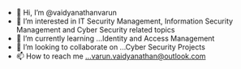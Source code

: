- 👋 Hi, I’m @vaidyanathanvarun
- 👀 I’m interested in IT Security Management, Information Security Management and Cyber Security related topics
- 🌱 I’m currently learning ...Identity and Access Management
- 💞️ I’m looking to collaborate on ...Cyber Security Projects
- 📫 How to reach me ...varun.vaidyanathan@outlook.com

<!---
vaidyanathanv/vaidyanathanv is a ✨ special ✨ repository because its `README.md` (this file) appears on your GitHub profile.
You can click the Preview link to take a look at your changes.
--->
